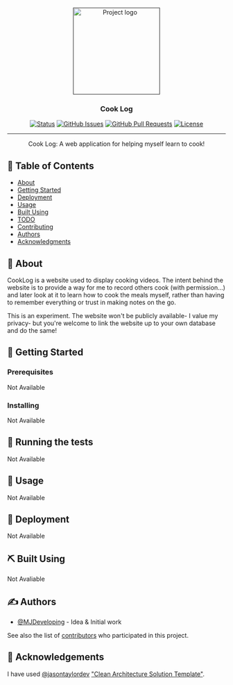 <p align="center">
  <a href="" rel="noopener">
 <img width=200px height=200px src="https://i.imgur.com/6wj0hh6.jpg" alt="Project logo"></a>
</p>

<h3 align="center">Cook Log</h3>

<div align="center">

[![Status](https://img.shields.io/badge/status-active-success.svg)]()
[![GitHub Issues](https://img.shields.io/github/issues/MJDeveloping/Cook-Log?style=plastic)](https://github.com/MJDeveloping/Cook-Log/issues)
[![GitHub Pull Requests](https://img.shields.io/github/issues-pr/MJDeveloping/Cook-Log.svg)](https://github.com/MJDeveloping/Cook-Log/pulls)
[![License](https://img.shields.io/badge/License-GPLv3-blue.svg)](/LICENSE)

</div>

---

<p align="center"> Cook Log: A web application for helping myself learn to cook! 
    <br> 
</p>

## 📝 Table of Contents

- [About](#about)
- [Getting Started](#getting_started)
- [Deployment](#deployment)
- [Usage](#usage)
- [Built Using](#built_using)
- [TODO](../TODO.md)
- [Contributing](../CONTRIBUTING.md)
- [Authors](#authors)
- [Acknowledgments](#acknowledgement)

## 🧐 About <a name = "about"></a>

CookLog is a website used to display cooking videos. The intent behind the website is to provide a way for me to record others cook (with permission...) and later look at it to learn how to cook the meals myself, rather than having to remember everything or trust in making notes on the go.

This is an experiment. The website won't be publicly available- I value my privacy- but you're welcome to link the website up to your own database and do the same!

## 🏁 Getting Started <a name = "getting_started"></a>

<!--These instructions will get you a copy of the project up and running on your local machine for development and testing purposes. See [deployment](#deployment) for notes on how to deploy the project on a live system.-->

### Prerequisites

<!--What things you need to install the software and how to install them.

```
Give examples
```-->
Not Available

### Installing

<!--A step by step series of examples that tell you how to get a development env running.

Say what the step will be

```
Give the example
```

And repeat

```
until finished
```

End with an example of getting some data out of the system or using it for a little demo.-->
Not Available

## 🔧 Running the tests <a name = "tests"></a>

<!--Explain how to run the automated tests for this system.



### Break down into end to end tests

Explain what these tests test and why

```
Give an example
```

### And coding style tests

Explain what these tests test and why

```
Give an example
```-->
Not Available
## 🎈 Usage <a name="usage"></a>

<!--Add notes about how to use the system.-->
Not Available

## 🚀 Deployment <a name = "deployment"></a>

<!--Add additional notes about how to deploy this on a live system.-->
Not Available

## ⛏️ Built Using <a name = "built_using"></a>

<!--- [MongoDB](https://www.mongodb.com/) - Database
- [Express](https://expressjs.com/) - Server Framework
- [VueJs](https://vuejs.org/) - Web Framework
- [NodeJs](https://nodejs.org/en/) - Server Environment-->
Not Avaliable
## ✍️ Authors <a name = "authors"></a>

- [@MJDeveloping](https://github.com/MJDeveloping) - Idea & Initial work

See also the list of [contributors](https://github.com/MJDeveloping/Cook-Log/contributors) who participated in this project.

## 🎉 Acknowledgements <a name = "acknowledgement"></a>

<!--- Hat tip to anyone whose code was used
- Inspiration
- References-->
I have used [@jasontaylordev](https://github.com/jasontaylordev) ["Clean Architecture Solution Template"](https://github.com/jasontaylordev/CleanArchitecture).
